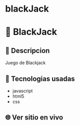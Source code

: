 # blackJack

# :name_badge: BlackJack

## :newspaper: Descripcion 
Juego de Blackjack

## 🧠 Tecnologias usadas
- javascript
- html5
- css

## 🌐 Ver sitio en vivo
